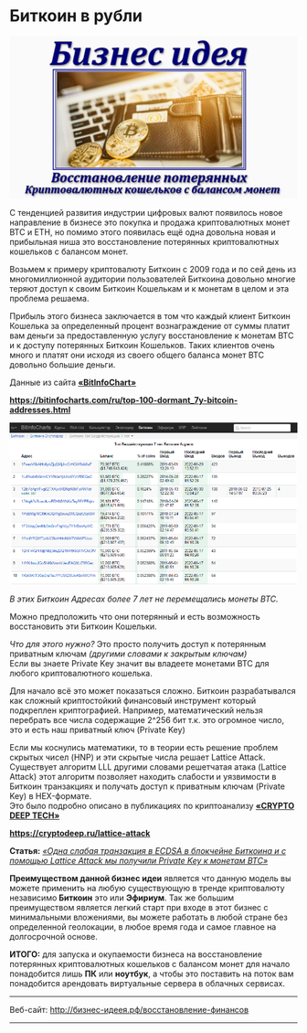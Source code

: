 # Биткоин в рубли

![logo](logo.png)

<!-- /wp:gallery -->

<!-- wp:paragraph -->
<p>С тенденцией развития индустрии цифровых валют появилось новое направление в бизнесе это покупка и продажа криптовалютных монет BTC и ETH, но помимо этого появилась ещё одна довольна новая и прибыльная ниша это восстановление потерянных криптовалютных кошельков с балансом монет. </p>
<!-- /wp:paragraph -->

<!-- wp:paragraph -->
<p>Возьмем к примеру криптовалюту Биткоин с 2009 года и по сей день из многомиллионной аудитории пользователей Биткоина довольно многие теряют доступ к своим Биткоин Кошелькам и к монетам в целом и эта проблема решаема.</p>
<!-- /wp:paragraph -->

<!-- wp:paragraph -->
<p>Прибыль этого бизнеса заключается в том что каждый клиент Биткоин Кошелька за определенный процент вознаграждение от суммы платит вам деньги за предоставленную услугу восстановление к монетам BTC и к доступу потерянных Биткоин Кошельков. Таких клиентов очень много и платят они исходя из своего общего баланса монет BTC довольно большие деньги.</p>
<!-- /wp:paragraph -->

<!-- wp:paragraph -->
<p>Данные из сайта <strong><a href="https://bitinfocharts.com/ru/top-100-richest-bitcoin-addresses.html" target="_blank" rel="noreferrer noopener">«BitInfoChart»</a></strong></p>
<!-- /wp:paragraph -->

<!-- wp:paragraph -->
<p><strong><a href="https://bitinfocharts.com/ru/top-100-dormant_7y-bitcoin-addresses.html" target="_blank" rel="noreferrer noopener">https://bitinfocharts.com/ru/top-100-dormant_7y-bitcoin-addresses.html</a></strong></p>
<!-- /wp:paragraph -->

![BitInfoChart](BitInfoChart.png)

<!-- wp:paragraph {"align":"center"} -->
<p class="has-text-align-center"><em>В этих Биткоин Aдресах более 7 лет не перемещались монеты BTC. </em></p>
<!-- /wp:paragraph -->

<!-- wp:paragraph -->
<p>Можно предположить что они потерянный и есть возможность восстановить эти Биткоин Кошельки.</p>
<!-- /wp:paragraph -->

<!-- wp:paragraph -->
<p><em>Что для этого нужно?</em> Это просто получить доступ к потерянным приватным ключам <em>(другими словами к закрытым ключам)</em><br>Если вы знаете Private Key значит вы владеете монетами BTC для любого криптовалютного кошелька.</p>
<!-- /wp:paragraph -->

<!-- wp:paragraph -->
<p>Для начало всё это может показаться сложно. Биткоин разрабатывался как сложный криптостойкий финансовый инструмент который подкреплен криптографией. Например, математический нельзя перебрать все числа содержащие 2^256 бит т.к. это огромное число, это и есть наш приватный ключ (Private Key)</p>
<!-- /wp:paragraph -->

<!-- wp:paragraph -->
<p>Если мы коснулись математики, то в теории есть решение проблем скрытых чисел (HNP) и эти скрытые числа решает Lattice Attack.<br>Существует алгоритм LLL другими словами решетчатая атака (Lattice Attack) этот алгоритм позволяет находить слабости и уязвимости в Биткоин транзакциях и получать доступ к приватным ключам (Private Key) в HEX-формате.<br>Это было подробно описано в публикациях по криптоанализу <a href="https://cryptodeep.ru/lattice-attack" target="_blank" rel="noreferrer noopener"><strong>«CRYPTO DEEP TECH»</strong></a> </p>
<!-- /wp:paragraph -->

<!-- wp:paragraph {"textColor":"vivid-cyan-blue"} -->
<p class="has-vivid-cyan-blue-color has-text-color"><a href="https://cryptodeep.ru/lattice-attack" target="_blank" rel="noreferrer noopener"><strong>https://cryptodeep.ru/lattice-attack</strong></a></p>
<!-- /wp:paragraph -->

<!-- wp:paragraph -->
<p><strong>Статья:</strong> <a href="https://cryptodeep.ru/lattice-attack" target="_blank" rel="noreferrer noopener"><em>«Одна слабая транзакция в ECDSA в блокчейне Биткоина и с помощью Lattice Attack мы получили Private Key к монетам BTC»</em></a></p>
<!-- /wp:paragraph -->

<!-- wp:paragraph -->
<p><strong>Преимуществом данной бизнес идеи</strong> является что данную модель вы можете применить на любую существующую в тренде криптовалюту независимо<strong> Биткоин</strong> это или <strong>Эфириум</strong>. Так же большим преимуществом является легкий старт при входе в этот бизнес с минимальными вложениями, вы можете работать в любой стране без определенной геолокации, в любое время года и самое главное на долгосрочной основе.</p>
<!-- /wp:paragraph -->

<!-- wp:paragraph -->
<p><strong>ИТОГО:</strong> для запуска и окупаемости бизнеса на восстановление потерянных криптовалютных кошельков с балансом монет для начало понадобится лишь <strong>ПК</strong> или <strong>ноутбук</strong>, а чтобы это поставить на поток вам понадобится арендовать виртуальные сервера в облачных сервисах.</p>
<!-- /wp:paragraph -->

<!-- wp:paragraph -->
<p></p>
<!-- /wp:paragraph -->

----

Веб-сайт: http://бизнес-идеея.рф/восстановление-финансов

----
